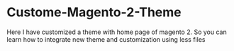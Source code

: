 # Custome-Magento-2-Theme
Here I have customized a theme with home page of magento 2. So you can learn how to integrate new theme and customization using less files
